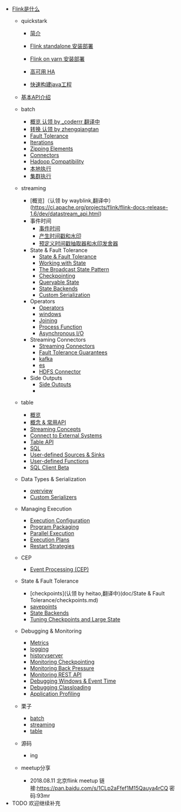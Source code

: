 * [Flink是什么](doc/quickstark/what-is-flink.md)
  * quickstark
    * [简介](doc/quickstark/what-is-flink.md)
    * [Flink standalone 安装部署](doc/quickstark/FlinkDeploy.md)
    * [Flink on yarn 安装部署](https://ci.apache.org/projects/flink/flink-docs-release-1.6/ops/deployment/yarn_setup.html)
    * [高可用 HA](https://ci.apache.org/projects/flink/flink-docs-release-1.6/ops/jobmanager_high_availability.html)

    * [快速构建java工程](doc/quickstark/CreateJavaProject.md)
    
  * [基本API介绍](https://ci.apache.org/projects/flink/flink-docs-release-1.6/dev/api_concepts.html)
  * batch
    * [概览 认领 by _coderrr 翻译中](https://ci.apache.org/projects/flink/flink-docs-release-1.6/dev/batch/)
    * [转换 认领 by zhengqiangtan](https://ci.apache.org/projects/flink/flink-docs-release-1.6/dev/batch/dataset_transformations.html)
    * [Fault Tolerance](https://ci.apache.org/projects/flink/flink-docs-release-1.6/dev/batch/fault_tolerance.html)
    * [Iterations](https://ci.apache.org/projects/flink/flink-docs-release-1.6/dev/batch/iterations.html)
    * [Zipping Elements](https://ci.apache.org/projects/flink/flink-docs-release-1.6/dev/batch/zip_elements_guide.html)
    * [Connectors](https://ci.apache.org/projects/flink/flink-docs-release-1.6/dev/batch/connectors.html)
    * [Hadoop Compatibility](https://ci.apache.org/projects/flink/flink-docs-release-1.6/dev/batch/hadoop_compatibility.html)
    * [本地执行](https://ci.apache.org/projects/flink/flink-docs-release-1.6/dev/local_execution.html)
    * [集群执行](doc/batch/ClusterExecution.md)
  * streaming
      * [概览]（认领 by wayblink,翻译中）(https://ci.apache.org/projects/flink/flink-docs-release-1.6/dev/datastream_api.html)
      * 事件时间
          * [事件时间](https://ci.apache.org/projects/flink/flink-docs-release-1.6/dev/event_time.html)
          * [产生时间戳和水印](https://ci.apache.org/projects/flink/flink-docs-release-1.6/dev/event_timestamps_watermarks.html)
          * [预定义时间戳抽取器和水印发舍器](https://ci.apache.org/projects/flink/flink-docs-release-1.6/dev/event_timestamp_extractors.html)
      * State & Fault Tolerance
          * [State & Fault Tolerance](https://ci.apache.org/projects/flink/flink-docs-release-1.6/dev/stream/state/)
          * [Working with State](https://ci.apache.org/projects/flink/flink-docs-release-1.6/dev/stream/state/state.html)
          * [The Broadcast State Pattern](https://ci.apache.org/projects/flink/flink-docs-release-1.6/dev/stream/state/broadcast_state.html)   
          * [Checkpointing](https://ci.apache.org/projects/flink/flink-docs-release-1.6/dev/stream/state/checkpointing.html)
          * [Queryable State](https://ci.apache.org/projects/flink/flink-docs-release-1.6/dev/stream/state/queryable_state.html)
          * [State Backends](https://ci.apache.org/projects/flink/flink-docs-release-1.6/dev/stream/state/state_backends.html)
          * [Custom Serialization](https://ci.apache.org/projects/flink/flink-docs-release-1.6/dev/stream/state/custom_serialization.html)
      * Operators
        * [Operators](https://ci.apache.org/projects/flink/flink-docs-release-1.6/dev/stream/operators/)   
        * [windows](https://ci.apache.org/projects/flink/flink-docs-release-1.6/dev/stream/operators/windows.html)
        * [Joining](https://ci.apache.org/projects/flink/flink-docs-release-1.6/dev/stream/operators/joining.html)
        * [Process Function](https://ci.apache.org/projects/flink/flink-docs-release-1.6/dev/stream/operators/process_function.html)
        * [Asynchronous I/O](https://ci.apache.org/projects/flink/flink-docs-release-1.6/dev/stream/operators/asyncio.html)
      * Streaming Connectors
        * [Streaming Connectors](https://ci.apache.org/projects/flink/flink-docs-release-1.6/dev/connectors/)
        * [Fault Tolerance Guarantees](https://ci.apache.org/projects/flink/flink-docs-release-1.6/dev/connectors/guarantees.html)
        * [kafka](https://ci.apache.org/projects/flink/flink-docs-release-1.6/dev/connectors/kafka.html)
        * [es](https://ci.apache.org/projects/flink/flink-docs-release-1.6/dev/connectors/elasticsearch.html)
        * [HDFS Connector](https://ci.apache.org/projects/flink/flink-docs-release-1.6/dev/connectors/filesystem_sink.html)
      * Side Outputs
        * [Side Outputs](https://ci.apache.org/projects/flink/flink-docs-release-1.6/dev/stream/side_output.html)
        * []()
  * table
    * [概览](doc/table/TableOverview.md)
    * [概念 & 常用API](https://ci.apache.org/projects/flink/flink-docs-release-1.6/dev/table/common.html)
    * [Streaming Concepts](https://ci.apache.org/projects/flink/flink-docs-release-1.6/dev/table/streaming.html)   
    * [Connect to External Systems](https://ci.apache.org/projects/flink/flink-docs-release-1.6/dev/table/connect.html)
    * [Table API](https://ci.apache.org/projects/flink/flink-docs-release-1.6/dev/table/tableApi.html)
    * [SQL](https://ci.apache.org/projects/flink/flink-docs-release-1.6/dev/table/sql.html)
    * [User-defined Sources & Sinks](https://ci.apache.org/projects/flink/flink-docs-release-1.6/dev/table/sourceSinks.html)
    * [User-defined Functions](doc/table/UDF.md)   
    * [SQL Client Beta](https://ci.apache.org/projects/flink/flink-docs-release-1.6/dev/table/sqlClient.html)
  * Data Types & Serialization
    * [overview](https://ci.apache.org/projects/flink/flink-docs-release-1.6/dev/types_serialization.html)
    * [Custom Serializers](https://ci.apache.org/projects/flink/flink-docs-release-1.6/dev/custom_serializers.html)
  * Managing Execution   
    * [Execution Configuration](https://ci.apache.org/projects/flink/flink-docs-release-1.6/dev/execution_configuration.html)
    * [Program Packaging](https://ci.apache.org/projects/flink/flink-docs-release-1.6/dev/packaging.html)
    * [Parallel Execution](doc/ManagExecution/ParallelExecution.md)
    * [Execution Plans](doc/ManagExecution/ExecutionPlans.md)
    * [Restart Strategies](doc/ManagExecution/RestartStrategies.md)   

  * CEP
    * [Event Processing (CEP)](doc/CEP/FlinkCEPOfficeWeb.md)

  * State & Fault Tolerance
    * [checkpoints](认领 by heitao,翻译中)(doc/State & Fault Tolerance/checkpoints.md)
    * [savepoints](https://ci.apache.org/projects/flink/flink-docs-release-1.6/ops/state/savepoints.html)
    * [State Backends](https://ci.apache.org/projects/flink/flink-docs-release-1.6/ops/state/state_backends.html)   
    * [Tuning Checkpoints and Large State](https://ci.apache.org/projects/flink/flink-docs-release-1.6/ops/state/large_state_tuning.html)

  * Debugging & Monitoring
    * [Metrics](https://ci.apache.org/projects/flink/flink-docs-release-1.6/monitoring/metrics.html)    
    * [logging](https://ci.apache.org/projects/flink/flink-docs-release-1.6/monitoring/logging.html)
    * [historyserver](https://ci.apache.org/projects/flink/flink-docs-release-1.6/monitoring/historyserver.html)
    * [Monitoring Checkpointing](https://ci.apache.org/projects/flink/flink-docs-release-1.6/monitoring/checkpoint_monitoring.html)   
    * [Monitoring Back Pressure](https://ci.apache.org/projects/flink/flink-docs-release-1.6/monitoring/back_pressure.html)
    * [Monitoring REST API](https://ci.apache.org/projects/flink/flink-docs-release-1.6/monitoring/rest_api.html)
    * [Debugging Windows & Event Time](https://ci.apache.org/projects/flink/flink-docs-release-1.6/monitoring/debugging_event_time.html)
    * [Debugging Classloading](https://ci.apache.org/projects/flink/flink-docs-release-1.6/monitoring/debugging_classloading.html)
    * [Application Profiling](https://ci.apache.org/projects/flink/flink-docs-release-1.6/monitoring/application_profiling.html)   

  * 栗子
    * [batch](https://github.com/crestofwave1/flinkExamples/tree/master/src/main/java/Batch)
    * [streaming](https://github.com/crestofwave1/flinkExamples/tree/master/src/main/java/Streaming)
    * [table](https://github.com/crestofwave1/flinkExamples/tree/master/src/main/java/TableSQL)
    
    
  * 源码
    * ing
    
  * meetup分享
    * 2018.08.11 北京flink meetup
        链接:https://pan.baidu.com/s/1CLp2aFfef1M15Qauya4rCQ 密码:93mr
* TODO 欢迎继续补充

